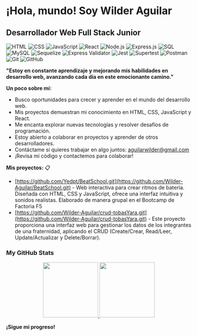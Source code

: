 # ¡Hola, mundo!  Soy Wilder Aguilar

## Desarrollador Web Full Stack Junior 

![HTML](https://img.shields.io/badge/HTML5-orange?style=for-the-badge&logo=html5&logoColor=white) ![CSS](https://img.shields.io/badge/CSS3-blue?style=for-the-badge&logo=css3&logoColor=white) ![JavaScript](https://img.shields.io/badge/JavaScript-yellow?style=for-the-badge&logo=javascript&logoColor=white) ![React](https://img.shields.io/badge/React-blue?style=for-the-badge&logo=react&logoColor=white) ![Node.js](https://img.shields.io/badge/Node.js-green?style=for-the-badge&logo=node.js&logoColor=white) ![Express.js](https://img.shields.io/badge/Express.js-4DB33A?style=for-the-badge&logo=express&logoColor=white) ![SQL](https://img.shields.io/badge/SQL-307DB1?style=for-the-badge&logo=postgresql&logoColor=white) ![MySQL](https://img.shields.io/badge/MySQL-4479A1?style=for-the-badge&logo=mysql&logoColor=white) ![Sequelize](https://img.shields.io/badge/Sequelize-5272B4?style=for-the-badge&logo=sequelize&logoColor=white) ![Express Validator](https://img.shields.io/badge/Express%20Validator-blue?style=for-the-badge&logo=express&logoColor=white) ![Jest](https://img.shields.io/badge/Jest-blue?style=for-the-badge&logo=jest&logoColor=white) ![Supertest](https://img.shields.io/badge/Supertst-blue?style=for-the-badge&logo=supertest&logoColor=white) ![Postman](https://img.shields.io/badge/Postman-F65E1D?style=for-the-badge&logo=postman&logoColor=white) ![Git](https://img.shields.io/badge/git-1F71AB?style=for-the-badge&logo=git&logoColor=white) ![GitHub](https://img.shields.io/badge/GitHub-black?style=for-the-badge&logo=github&logoColor=white) 

**"Estoy en constante aprendizaje y mejorando mis habilidades en desarrollo web, avanzando cada día en este emocionante camino."** 

**Un poco sobre mí:**

* Busco oportunidades para crecer y aprender en el mundo del desarrollo web.
* Mis proyectos demuestran mi conocimiento en HTML, CSS, JavaScript y React. 
*  Me encanta explorar nuevas tecnologías y resolver desafíos de programación.
*  Estoy abierto a colaborar en proyectos y aprender de otros desarrolladores.
*  Contáctame si quieres trabajar en algo juntos: aguilarwilder@gmail.com
* ¡Revisa mi código y contactemos para colaborar!

**Mis proyectos:** 📋

* [https://github.com/Yedpt/BeatSchool.git](https://github.com/Wilder-Aguilar/BeatSchool.git) - Web interactiva para crear ritmos de batería. Diseñada con HTML, CSS y JavaScript, ofrece una interfaz intuitiva y sonidos realistas. Elaborado de manera grupal en el Bootcamp de Factoria F5
* [https://github.com/Wilder-Aguilar/crud-tobasYara.git](https://github.com/Wilder-Aguilar/crud-tobasYara.git) - Este proyecto proporciona una interfaz web para gestionar los datos de los integrantes de una fraternidad, aplicando el CRUD (Create/Crear, Read/Leer, Update/Actualizar y Delete/Borrar).


<h3> My GitHub Stats </h3>

<div align ="center">
  <a href="https://github.com/Wilder-Aguilar">
    <img height="150em" src="https://github-readme-stats.vercel.app/api?username=Wilder-Aguilar&count_private=true&include_all_commits=true&show_icons=true&theme=dark&hide_border=false&show_owner=true%22"/>
    <img height="150em" src="https://github-readme-stats.vercel.app/api/top-langs/?username=Wilder-Aguilar&theme=dark&hide_border=false&&layout=compact"/>
  </a>
</div>

**¡Sigue mi progreso!** 
